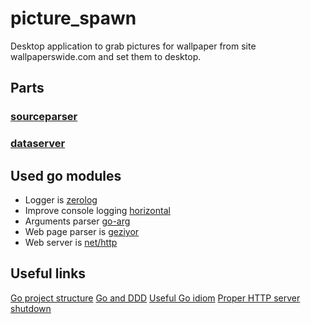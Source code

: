 # picture_spawn

Desktop application to grab pictures for wallpaper from site wallpaperswide.com and set them to desktop.

## Parts

### [sourceparser](./cmd/sourceparser/main.go)

### [dataserver](./cmd/dataserver/main.go)

## Used go modules

- Logger is [zerolog](https://github.com/rs/zerolog)
- Improve console logging [horizontal](https://github.com/UnnoTed/horizontal)
- Arguments parser [go-arg](https://github.com/alexflint/go-arg)
- Web page parser is [geziyor](https://github.com/geziyor/geziyor)
- Web server is [net/http](https://pkg.go.dev/net/http)

## Useful links

[Go project structure](https://github.com/golang-standards/project-layout)
[Go and DDD](https://github.com/sklinkert/go-ddd)
[Useful Go idiom](https://duncanleung.com/go-idiom-accept-interfaces-return-types/)
[Proper HTTP server shutdown](https://dev.to/mokiat/proper-http-shutdown-in-go-3fji)
